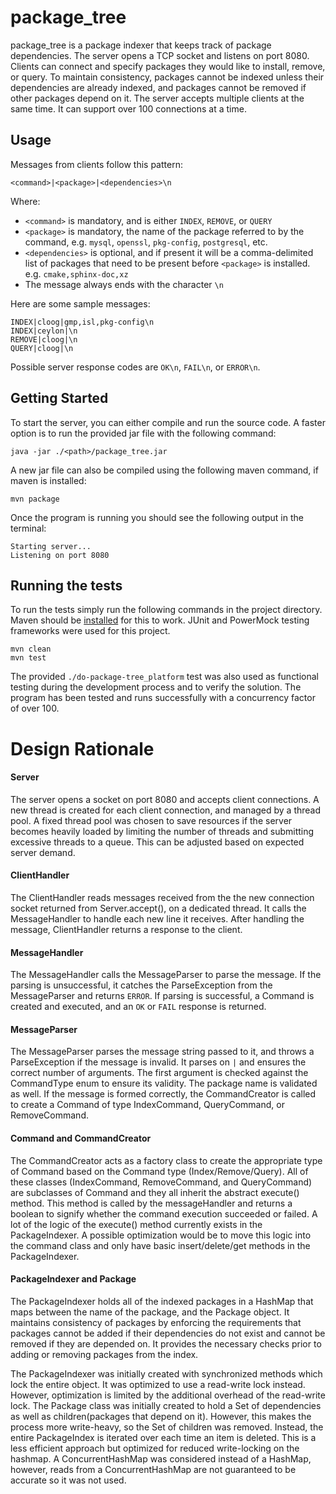 # package_tree

package_tree is a package indexer that keeps track of package dependencies.
The server opens a TCP socket and listens on port 8080. Clients can connect and specify
packages they would like to install, remove, or query. To maintain consistency,
packages cannot be indexed unless their dependencies are already indexed, and
packages cannot be removed if other packages depend on it. The server accepts
multiple clients at the same time. It can support over 100 connections at a time.

## Usage

Messages from clients follow this pattern:

```
<command>|<package>|<dependencies>\n
```

Where:
* `<command>` is mandatory, and is either `INDEX`, `REMOVE`, or `QUERY`
* `<package>` is mandatory, the name of the package referred to by the command, e.g. `mysql`, `openssl`, `pkg-config`, `postgresql`, etc.
* `<dependencies>` is optional, and if present it will be a comma-delimited list of packages that need to be present before `<package>` is installed. e.g. `cmake,sphinx-doc,xz`
* The message always ends with the character `\n`

Here are some sample messages:
```
INDEX|cloog|gmp,isl,pkg-config\n
INDEX|ceylon|\n
REMOVE|cloog|\n
QUERY|cloog|\n
```

Possible server response codes are `OK\n`, `FAIL\n`, or `ERROR\n`.

## Getting Started

To start the server, you can either compile and run the source code. A faster
option is to run the provided jar file with the following command:

````
java -jar ./<path>/package_tree.jar
````

A new jar file can also be compiled using the following maven command, if maven
is installed:

````
mvn package
````

Once the program is running you should see the following output in the terminal:

````
Starting server...
Listening on port 8080
````

## Running the tests

To run the tests simply run the following commands in the project directory. Maven
should be [installed](https://maven.apache.org/download.cgi) for this to work. JUnit 
and PowerMock testing frameworks were used for this project.

````
mvn clean
mvn test
````

The provided `./do-package-tree_platform` test was also used as functional testing
during the development process and to verify the solution. The program has been
tested and runs successfully with a concurrency factor of over 100.


# Design Rationale

#### Server
The server opens a socket on port 8080 and accepts client connections. A new thread is created
for each client connection, and managed by a thread pool. A fixed thread pool was chosen
to save resources if the server becomes heavily loaded by limiting the number of threads and 
submitting excessive threads to a queue. This can be adjusted based on expected server demand.

#### ClientHandler
The ClientHandler reads messages received from the the new connection socket returned from Server.accept(), on a dedicated thread. 
It calls the MessageHandler to handle each new line it receives. After handling the message, ClientHandler returns a response to the client.

#### MessageHandler
The MessageHandler calls the MessageParser to parse the message. If the parsing is unsuccessful, 
it catches the ParseException from the MessageParser and returns `ERROR`. If parsing is successful, 
a Command is created and executed, and an `OK` or `FAIL` response is returned.

#### MessageParser
The MessageParser parses the message string passed to it, and throws a ParseException if 
the message is invalid. It parses on `|` and ensures the correct number of arguments. The first argument is 
checked against the CommandType enum to ensure its validity. The package name is validated
as well. If the message is formed correctly, the CommandCreator is called to create a Command 
of type IndexCommand, QueryCommand, or RemoveCommand.

#### Command and CommandCreator
The CommandCreator acts as a factory class to create the appropriate type of Command based
on the Command type (Index/Remove/Query). All of these classes (IndexCommand, RemoveCommand, 
and QueryCommand) are subclasses of Command and they all inherit the abstract execute() method.
This method is called by the messageHandler and returns a boolean to signify whether the
command execution succeeded or failed. A lot of the logic of the execute() method currently
exists in the PackageIndexer. A possible optimization would be to move this logic into the
command class and only have basic insert/delete/get methods in the PackageIndexer.


#### PackageIndexer and Package
The PackageIndexer holds all of the indexed packages in a HashMap that maps between the name
of the package, and the Package object. It maintains consistency of packages
by enforcing the requirements that packages cannot be added if their dependencies do not exist
and cannot be removed if they are depended on. It provides the necessary checks prior
to adding or removing packages from the index.

The PackageIndexer was initially created with synchronized methods which lock the entire object. 
It was optimized to use a read-write lock instead. However, optimization is limited by the
additional overhead of the read-write lock. The Package class was initially created to hold
a Set of dependencies as well as children(packages that depend on it). However, this makes the
process more write-heavy, so the Set of children was removed. Instead, the entire PackageIndex is iterated over
each time an item is deleted. This is a less efficient approach but optimized for reduced write-locking
on the hashmap. A ConcurrentHashMap was considered instead of a HashMap, however, reads from
a ConcurrentHashMap are not guaranteed to be accurate so it was not used.